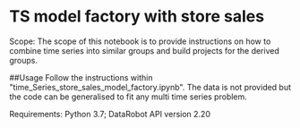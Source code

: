 # TS model factory with store sales

Scope: The scope of this notebook is to provide instructions on how to combine time series into similar groups and build projects for the derived groups.

##Usage
Follow the instructions within "time_Series_store_sales_model_factory.ipynb". The data is not provided but the code can be generalised to fit any multi time series problem.


Requirements: Python 3.7; DataRobot API version 2.20
